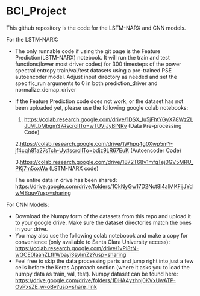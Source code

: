 # BCI_Project
This github repository is the code for the LSTM-NARX and CNN models.

For the LSTM-NARX:
- The only runnable code if using the git page is the Feature Prediction(LSTM-NARX) notebook.
  It will run the train and test functions(lower most driver codes) for 300 timesteps of the power spectral entropy train/val/test datasets using a pre-trained PSE autoencoder model. Adjust input directory as needed and set the specific_run arguments to 0 in both prediction_driver and normalize_demap_driver

- If the Feature Prediction code does not work, or the dataset has not been uploaded yet, please use the following google colab notebooks:


  1. https://colab.research.google.com/drive/1DSX_Iu5jFhtYGyX78WzZLJLMLbMbgmS7#scrollTo=wTUVjJyBlNRv (Data Pre-processing Code)
  
  2.https://colab.research.google.com/drive/1Whpq4g0Xwp5mY-jf4cqh81a27sTch-Uy#scrollTo=bdjz9LR67EuK (Autoencoder Code)
  
  3.https://colab.research.google.com/drive/1872T68v1mfqTej0GV5MRU_PKj7m5oxWa (LSTM-NARX code)
  
  The entire data in drive has been shared: https://drive.google.com/drive/folders/1CkNyGw17D2Nct8l4alMKFijJYdwMBquv?usp=sharing 
  
  
For CNN Models:
- Download the Numpy form of the datasets from this repo and upload it to your google drive. Make sure the dataset directories match the ones in your drive.
- You may also use the following colab noteboook and make a copy for convenience (only available to Santa Clara University access):
https://colab.research.google.com/drive/1vPl8tN-wGCE0IaahZLfhWbayi3syImZz?usp=sharing
- Feel free to skip the data processing parts and jump right into just a few cells before the Keras Approach section (where it asks you to load the numpy data as train, val, test). Numpy dataset can be found here: https://drive.google.com/drive/folders/1DHA4yzhnj0KVxUwATP-OvPxsZE_w-oBv?usp=share_link


